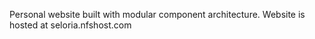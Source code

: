 
Personal website built with modular component architecture.
Website is hosted at seloria.nfshost.com
